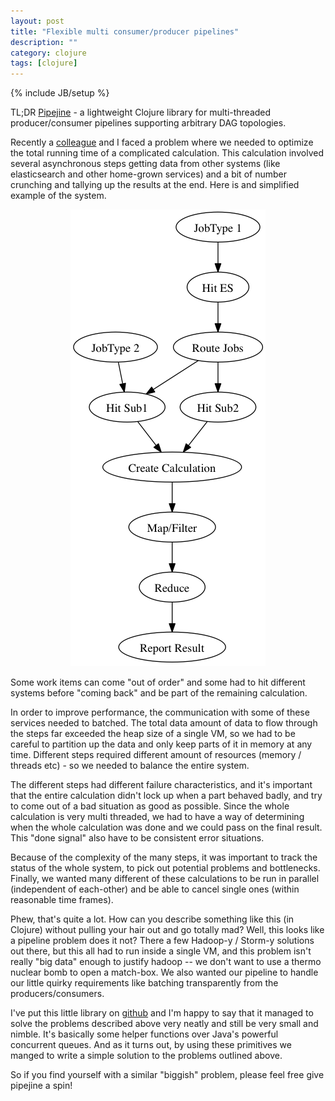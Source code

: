 ```yaml
---
layout: post
title: "Flexible multi consumer/producer pipelines"
description: ""
category: clojure
tags: [clojure]
---
```

{% include JB/setup %}

TL;DR [Pipejine](https://github.com/martintrojer/pipejine) - a lightweight Clojure library for multi-threaded producer/consumer pipelines supporting arbitrary DAG topologies.

Recently a [colleague](https://twitter.com/jonpither) and I faced a problem where we needed to optimize the total running time of a complicated calculation. This calculation involved several asynchronous steps getting data from other systems (like elasticsearch and other home-grown services) and a bit of number crunching and tallying up the results at the end. Here is and simplified example of the system.

<p align="center"><img src="/assets/images/pipejine/pipe.png"></p>

Some work items can come "out of order" and some had to hit different systems before "coming back" and be part of the remaining calculation.

In order to improve performance, the communication with some of these services needed to batched. The total data amount of data to flow through the steps far exceeded the heap size of a single VM, so we had to be careful to partition up the data and only keep parts of it in memory at any time. Different steps required different amount of resources (memory / threads etc) - so we needed to balance the entire system.

The different steps had different failure characteristics, and it's important that the entire calculation didn't lock up when a part behaved badly, and try to come out of a bad situation as good as possible. Since the whole calculation is very multi threaded, we had to have a way of determining when the whole calculation was done and we could pass on the final result. This "done signal" also have to be consistent error situations.

Because of the complexity of the many steps, it was important to track the status of the whole system, to pick out potential problems and bottlenecks. Finally, we wanted many different of these calculations to be run in parallel (independent of each-other) and be able to cancel single ones (within reasonable time frames).

Phew, that's quite a lot. How can you describe something like this (in Clojure) without pulling your hair out and go totally mad? Well, this looks like a pipeline problem does it not? There a few Hadoop-y / Storm-y solutions out there, but this all had to run inside a single VM, and this problem isn't really "big data" enough to justify hadoop -- we don't want to use a thermo nuclear bomb to open a match-box. We also wanted our pipeline to handle our little quirky requirements like batching transparently from the producers/consumers.

I've put this little library on [github](https://github.com/martintrojer/pipejine/) and I'm happy to say that it managed to solve the problems described above very neatly and still be very small and nimble. It's basically some helper functions over Java's powerful concurrent queues. And as it turns out, by using these primitives we manged to write a simple solution to the problems outlined above.

So if you find yourself with a similar "biggish" problem, please feel free give pipejine a spin!
